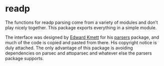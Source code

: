 # readp

The functions for readp parsing come from a variety of modules and don’t play nicely together. This package exports everything in a simple module.

The interface was designed by [Edward Kmett](https://github.com/ekmett) for his [parsers](https://github.com/ekmett/parsers) package, and much of the code is copied and pasted from there.
His copyright notice is duly attached.
The only advantage of this package is avoiding dependencies on parsec and attoparsec and whatever else the parsers package supports.
